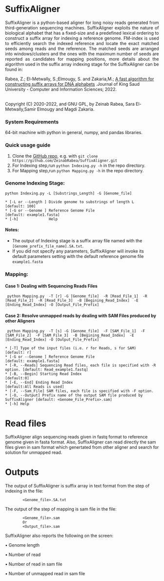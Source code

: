 # SuffixAligner
<p align="justify">
SuffixAligner is a python-based aligner for long noisy reads generated from third-generation sequencing machines. SuffixAligner exploits the nature of biological alphabet that has a fixed-size and a predefined lexical ordering to construct a suffix array for indexing a reference genome. FM-index is used to efficiently search the indexed reference and locate the exact matched seeds among reads and the reference. The matched seeds are arranged into windows/clusters and the ones with the maximum number of seeds are reported as candidates for mapping positions, more details about the algorithm used in the suffix array indexing stage for the SuffixAligner can be found in:          

Rabea, Z.; El-Metwally, S.;Elmougy, S. and Zakaria,M.; [A fast algorithm for constructing suffix arrays for DNA alphabets](https://www.sciencedirect.com/science/article/pii/S1319157822001434) .Journal of King Saud University - Computer and Information Sciences; 2022.  
<br>

Copyright (C) 2020-2022, and GNU GPL, by Zeinab Rabea, Sara El-Metwally,Samir Elmougy and Magdi Zakaria. </p>
           
### System Requirements
64-bit machine with python in general, numpy, and pandas libraries.

### Quick usage guide
1. Clone the [GitHub repo](https://github.com/ZeinabRabea/SuffixAligner), e.g. with `git clone https://github.com/ZeinabRabea/SuffixAligner.git`
2. For Indexing step,run `python Indexing.py -h` in the repo directory. 
3. For Mapping step,run `python Mapping.py -h` in the repo directory. 

### Genome Indexing Stage: 

``` python Indexing.py -L [Substrings_Length] -G [Genome_file] ```
``` 
* [-L or --Length ] Divide genome to substrings of length L             [default: 100]
* [-G or --Genome ] Reference Genome File                               [default: example1.fasta]
* [-h]              Help
```

#### Notes:
- The output of Indexing stage is a suffix array file named with the ` [Genome_prefix_file_name].SA.txt `.
- If you did not specify any parameters, SuffixAligner will invoke its default parameters setting with the default reference genome file `example1.fasta` 


### Mapping:
#### Case 1: Dealing with Sequencing Reads Files 

``` python Mapping.py  -T [r] -G [Genome_file]  -R [Read_File_1]  -R [Read_File_2]  -R [Read_File_3]  -B [Begining_Read_Index]  -E [Ending_Read_Index] -O [Output_File_Prefix]```

#### Case 2: Resolve unmapped reads by dealing with SAM Files produced by other Aligners

``` python Mapping.py  -T [s] -G [Genome_file]  -F [SAM_File_1]  -F [SAM_File_2]  -F [SAM_File_3]  -B [Begining_Read_Index]  -E [Ending_Read_Index] -O [Output_File_Prefix]```

``` 
* [-T] Type of the input files (i.e. r for Reads, s for SAM)                  [default: r]
* [-G or --Genome ] Reference Genome File                                     [default: example1.fasta]
* [-R, --Reads] Sequencing Read files, each file is specified with -R option. [default: Read_example1.fastq]
* [-B, --Begin] Starting Read Index                                           [default:0]
* [-E, --End] Ending Read Index                                               [default:All Reads is used] 
* [-F, --Sam_File] SAM files, each file is specified with -F option. 
* [-O, --Output] Prefix name of the output SAM file produced by SuffixAligner [default: <Genome_File_Prefix>.sam]
* [-h] Help
```

# Read files
SuffixAligner align sequencing reads given in fastq format to reference genome given in fasta format. Also, SuffixAligner can read directly the sam files given in sam format which genertated from other aligner and search for solution for unmapped read.
# Outputs
The output of SuffixAligner is suffix array in text format from the step of indexing in the file:

            <Genome_file>.SA.txt

The output of the step of mapping is sam file in the file:

            <Genome_file>.sam     
            Or
            <Output_file>.sam 


SuffixAligner also reports the following on the screen:

•	Genome length

•	Number of read

•	Number of read in sam file

•	Number of unmapped read in sam file


